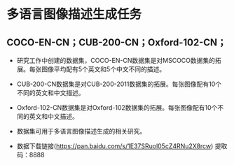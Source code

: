 # 多语言图像描述生成任务

## COCO-EN-CN；CUB-200-CN；Oxford-102-CN；

* 研究工作中创建的数据集，COCO-EN-CN数据集是对MSCOCO数据集的拓展。每张图像平均配有5个英文和5个中文不同的描述。
* CUB-200-CN数据集是对CUB-200-2011数据集的拓展。每张图像配有10个不同的英文和中文描述。
* Oxford-102-CN数据集是对Oxford-102数据集的拓展。每张图像配有10个不同的英文和中文描述。

* 数据集可用于多语言图像描述生成的相关研究。

* 数据下载链接(https://pan.baidu.com/s/1E37SRuol05cZ4RNu2X8rcw) 提取码：8888

